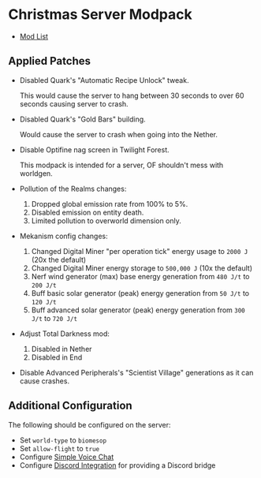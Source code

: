 # Christmas Server Modpack

- [Mod List](mods.md)

## Applied Patches

- Disabled Quark's "Automatic Recipe Unlock" tweak.

  This would cause the server to hang between 30 seconds to over 60 seconds causing server to crash.

- Disabled Quark's "Gold Bars" building.

  Would cause the server to crash when going into the Nether.

- Disable Optifine nag screen in Twilight Forest.

  This modpack is intended for a server, OF shouldn't mess with worldgen.

- Pollution of the Realms changes:

  1. Dropped global emission rate from 100% to 5%.
  2. Disabled emission on entity death.
  3. Limited pollution to overworld dimension only.

- Mekanism config changes:

  1. Changed Digital Miner "per operation tick" energy usage to `2000 J` (20x the default)
  2. Changed Digital Miner energy storage to `500,000 J` (10x the default)
  3. Nerf wind generator (max) base energy generation from `480 J/t` to `200 J/t`
  4. Buff basic solar generator (peak) energy generation from `50 J/t` to `120 J/t`
  5. Buff advanced solar generator (peak) energy generation from `300 J/t` to `720 J/t`

- Adjust Total Darkness mod:

  1. Disabled in Nether
  2. Disabled in End

- Disable Advanced Peripherals's "Scientist Village" generations as it can cause crashes.

## Additional Configuration

The following should be configured on the server:
- Set `world-type` to `biomesop`
- Set `allow-flight` to `true`
- Configure [Simple Voice Chat](https://modrepo.de/minecraft/voicechat/wiki?t=setup)
- Configure [Discord Integration](https://github.com/ErdbeerbaerLP/DiscordIntegration-Forge/wiki/Quick-Setup) for providing a Discord bridge
